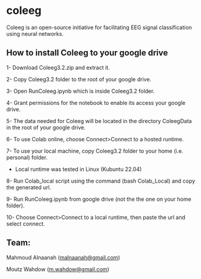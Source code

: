 # coleeg
Coleeg is an open-source initiative for facilitating EEG signal classification using neural networks.

## How to install Coleeg to your google drive
  1- Download Coleeg3.2.zip and extract it.
  
  2- Copy Coleeg3.2 folder to the root of your google drive.
  
  3- Open RunColeeg.ipynb which is inside Coleeg3.2 folder.
  
  4- Grant permissions for the notebook to enable its access your google drive.
  
  5- The data needed for Coleeg will be located in the directory ColeegData in the root of your google drive.
  
  6- To use Colab online, choose Connect>Connect to a hosted runtime.

  
  7- To use your local machine, copy Coleeg3.2 folder to your home (i.e. personal) folder.
  
  *  Local runtime was tested in Linux (Kubuntu 22.04)
     
  8- Run Colab_local script using the command (bash Colab_Local) and copy the generated url.
  
  9- Run RunColeeg.ipynb from google drive (not the the one on your home folder).
  
  10- Choose Connect>Connect to a local runtime, then paste the url and select connect.

## Team:

Mahmoud Alnaanah (malnaanah@gmail.com)

Moutz Wahdow (m.wahdow@gmail.com)
